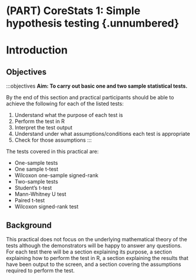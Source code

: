 # (PART) CoreStats 1: Simple hypothesis testing {.unnumbered}

# Introduction

## Objectives
:::objectives
**Aim: To carry out basic one and two sample statistical tests.**

By the end of this section and practical participants should be able to achieve the following for each of the listed tests:

1.	Understand what the purpose of each test is
2.	Perform the test in R
3.	Interpret the test output
4.	Understand under what assumptions/conditions each test is appropriate
5.	Check for those assumptions
:::

The tests covered in this practical are:

-	One-sample tests
-	One sample t-test
-	Wilcoxon one-sample signed-rank
-	Two-sample tests
-	Student’s t-test
-	Mann-Whitney U test 
-	Paired t-test
-	Wilcoxon signed-rank test

## Background

This practical does not focus on the underlying mathematical theory of the tests although the demonstrators will be happy to answer any questions.
For each test there will be a section explaining its purpose, a section explaining how to perform the test in R, a section explaining the results that have been output to the screen, and a section covering the assumptions required to perform the test.
